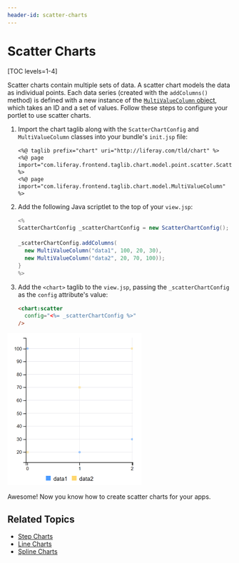 ```yaml
---
header-id: scatter-charts
---
```


# Scatter Charts

[TOC levels=1-4]

Scatter charts contain multiple sets of data. A scatter chart models the data as 
individual points. Each data series (created with the `addColumns()` method) is 
defined with a new instance of the 
[`MultiValueColumn` object](@app-ref@/foundation/latest/javadocs/com/liferay/frontend/taglib/chart/model/MultiValueColumn.html), 
which takes an ID and a set of values. Follow these steps to configure your 
portlet to use scatter charts. 

1.  Import the chart taglib along with the `ScatterChartConfig` and 
    `MultiValueColumn` classes into your bundle's `init.jsp` file:

    ```markup
    <%@ taglib prefix="chart" uri="http://liferay.com/tld/chart" %>
    <%@ page import="com.liferay.frontend.taglib.chart.model.point.scatter.ScatterChartConfig" %>
    <%@ page import="com.liferay.frontend.taglib.chart.model.MultiValueColumn" %>
    ```

2.  Add the following Java scriptlet to the top of your `view.jsp`:

    ```java
    <%
    ScatterChartConfig _scatterChartConfig = new ScatterChartConfig();

    _scatterChartConfig.addColumns(
      new MultiValueColumn("data1", 100, 20, 30),
      new MultiValueColumn("data2", 20, 70, 100));
    }
    %>
    ```

3.  Add the `<chart>` taglib to the `view.jsp`, passing the `_scatterChartConfig` 
    as the `config` attribute's value:

    ```html
    <chart:scatter
      config="<%= _scatterChartConfig %>"
    />
    ```

![Figure 1: A scatter chart models the data as individual points.](../../../../images/chart-taglib-scatter.png)

Awesome! Now you know how to create scatter charts for your apps. 

## Related Topics

- [Step Charts](/docs/7-2/reference/-/knowledge_base/r/step-charts)
- [Line Charts](/docs/7-2/reference/-/knowledge_base/r/line-charts)
- [Spline Charts](/docs/7-2/reference/-/knowledge_base/r/spline-charts)
